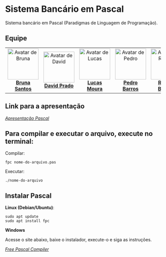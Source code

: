# Sistema Bancário em Pascal
Sistema bancário em Pascal (Paradigmas de Linguagem de Programação).

## Equipe
<table>
  <tr>
    <td align="center">
      <img src="https://github.com/BrunaLucad2004.png" width="100" height="100" alt="Avatar de Bruna">
      <br>
      <strong><a href="https://github.com/BrunaLucad2004">Bruna Santos</a></strong>
    </td>
    <td align="center">
      <img src="https://github.com/davdprad.png" width="100" height="100" alt="Avatar de David">
      <br>
      <strong><a href="https://github.com/davdprad">David Prado</a></strong>
    </td>
    <td align="center">
      <img src="https://github.com/lucasEduu.png" width="100" height="100" alt="Avatar de Lucas">
      <br>
      <strong><a href="https://github.com/lucasEduu">Lucas Moura</a></strong>
    </td>
    <td align="center">
      <img src="https://github.com/PedroHenriqueBM.png" width="100" height="100" alt="Avatar de Pedro">
      <br>
      <strong><a href="https://github.com/PedroHenriqueBM">Pedro Barros</a></strong>
    </td>
    <td align="center">
      <img src="https://github.com/kellmb.png" width="100" height="100" alt="Avatar de Raquel">
      <br>
      <strong><a href="https://github.com/kellmb">Raquel Batista</a></strong>
    </td>
  </tr>
</table>

## Link para a apresentação
*[Apresentação Pascal](https://www.canva.com/design/DAGYn_PUM1Y/kthweuyJpyS7HSW6hLTw0w/edit?utm_content=DAGYn_PUM1Y&utm_campaign=designshare&utm_medium=link2&utm_source=sharebutton)*

## Para compilar e executar o arquivo, execute no terminal:
Compilar: 
    
    fpc nome-do-arquivo.pas

Executar:

    ./nome-do-arquivo


## Instalar Pascal
**Linux (Debian/Ubuntu)**:

    sudo apt update
    sudo apt install fpc

**Windows**

Acesse o site abaixo, baixe o instalador, execute-o e siga as instruções.

*[Free Pascal Compiler](https://www.freepascal.org/download.var)*
